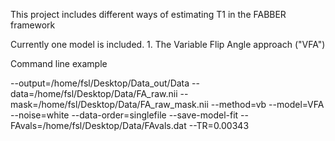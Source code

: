 This project includes different ways of estimating T1 in the FABBER framework

Currently one model is included. 
    1. The Variable Flip Angle approach ("VFA")

Command line example

--output=/home/fsl/Desktop/Data_out/Data 
--data=/home/fsl/Desktop/Data/FA_raw.nii 
--mask=/home/fsl/Desktop/Data/FA_raw_mask.nii 
--method=vb 
--model=VFA 
--noise=white 
--data-order=singlefile 
--save-model-fit 
--FAvals=/home/fsl/Desktop/Data/FAvals.dat 
--TR=0.00343